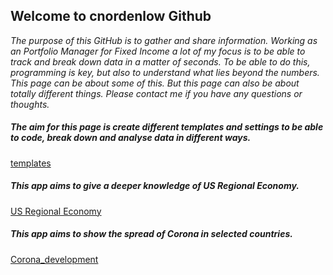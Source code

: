 
## Welcome to cnordenlow Github

*The purpose of this GitHub is to gather and share information. Working as an Portfolio Manager for Fixed Income a lot of my focus is to be able to track and break down data in a matter of seconds. To be able to do this, programming is key, but also to understand what lies beyond the numbers. This page can be about some of this. But this page can also be about totally different things. Please contact me if you have any questions or thoughts.* 

##### The aim for this page is create different templates and settings to be able to code, break down and analyse data in different ways.

[templates](https://cnordenlow.github.io/main/Templates)

##### This app aims to give a deeper knowledge of US Regional Economy.

[US Regional Economy](https://cnordenlow.shinyapps.io/us_regional_data/)

##### This app aims to show the spread of Corona in selected countries.

[Corona_development](https://cnordenlow.shinyapps.io/Corona_development_2020/)


